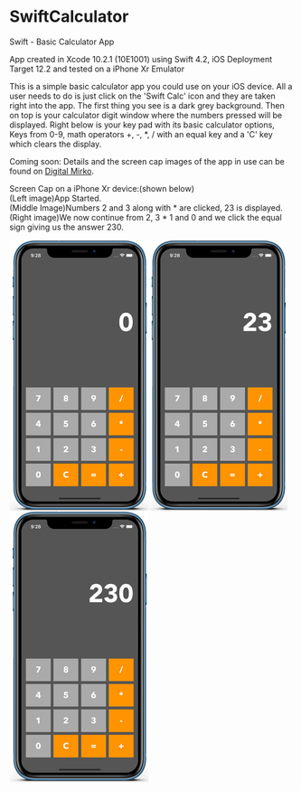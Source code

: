 # SwiftCalculator
Swift - Basic Calculator App

App created in Xcode 10.2.1 (10E1001) using Swift 4.2, iOS Deployment Target 12.2 and tested on a iPhone Xr Emulator

This is a simple basic calculator app you could use on your iOS device. All a user needs to do is just click on the 
'Swift Calc' icon and they are taken right into the app. The first thing you see is a dark grey background. Then on top
is your calculator digit window where the numbers pressed will be displayed. Right below is your key pad with its basic
calculator options, Keys from 0-9, math operators +, -, *, / with an equal key and a 'C' key which clears the display.

Coming soon:
Details and the screen cap images of the app in use can be found on <a href="http://digitalmirko.com/iOSApps.html">Digital Mirko</a>.

Screen Cap on a iPhone Xr device:(shown below)</br>
(Left image)App Started.<br>
(Middle Image)Numbers 2 and 3 along with * are clicked, 23 is displayed.<br>
(Right image)We now continue from 2, 3 * 1 and 0 and we click the equal sign giving us the answer 230.<br>
  <p>
  <img align="left" src="https://github.com/digitalMirko/SwiftCalculator/blob/master/GitHub-iPhoneSwiftCalcApp01.jpg?raw=true" width="246"/>
  <img align="left" src="https://github.com/digitalMirko/SwiftCalculator/blob/master/GitHub-iPhoneSwiftCalcApp02.jpg?raw=true" width="246"/>
  <img align="left" src="https://github.com/digitalMirko/SwiftCalculator/blob/master/GitHub-iPhoneSwiftCalcApp03.jpg?raw=true" width="246"/>  
  </p>
